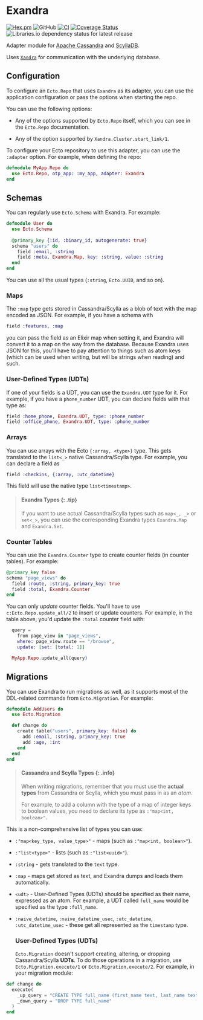 # Exandra

[![Hex.pm](https://img.shields.io/hexpm/v/exandra)](https://hex.pm/packages/exandra)
![GitHub](https://img.shields.io/github/license/vinniefranco/exandra)
[![CI](https://github.com/vinniefranco/exandra/actions/workflows/main.yml/badge.svg)](https://github.com/vinniefranco/exandra/actions/workflows/main.yml)
[![Coverage Status](https://coveralls.io/repos/github/vinniefranco/exandra/badge.svg?branch=main)](https://coveralls.io/github/vinniefranco/exandra?branch=main)
![Libraries.io dependency status for latest release](https://img.shields.io/librariesio/release/hex/exandra)

Adapter module for [Apache Cassandra](https://cassandra.apache.org/_/index.html)
and [ScyllaDB](https://www.scylladb.com/).

Uses [`Xandra`](https://github.com/lexhide/xandra) for communication with the
underlying database.

## Configuration

To configure an `Ecto.Repo` that uses `Exandra` as its adapter, you can use
the application configuration or pass the options when starting the repo.

You can use the following options:

- Any of the options supported by `Ecto.Repo` itself, which you can see
      in the `Ecto.Repo` documentation.

- Any of the option supported by `Xandra.Cluster.start_link/1`.

To configure your Ecto repository to use this adapter, you can use the
  `:adapter` option. For example, when defining the repo:

```elixir
defmodule MyApp.Repo do
  use Ecto.Repo, otp_app: :my_app, adapter: Exandra
end
```

## Schemas

You can regularly use `Ecto.Schema` with Exandra. For example:

```elixir
defmodule User do
  use Ecto.Schema
  
  @primary_key {:id, :binary_id, autogenerate: true}
  schema "users" do
    field :email, :string
    field :meta, Exandra.Map, key: :string, value: :string
  end
end
```

You can use all the usual types (`:string`, `Ecto.UUID`, and so on).

### Maps

The `:map` type gets stored in Cassandra/Scylla as a blob of text with the map encoded as JSON. For example, if you have a schema with

```elixir
field :features, :map
```

you can pass the field as an Elixir map when setting it, and Exandra will convert it to a map
on the way from the database. Because Exandra uses JSON for this, you'll have to pay attention
to things such as atom keys (which can be used when writing, but will be strings when reading)
and such.

### User-Defined Types (UDTs)

If one of your fields is a UDT, you can use the `Exandra.UDT` type for it. For example, if you
 have a `phone_number` UDT, you can declare fields with that type as:

```elixir
field :home_phone, Exandra.UDT, type: :phone_number
field :office_phone, Exandra.UDT, type: :phone_number
```
### Arrays

You can use arrays with the Ecto `{:array, <type>}` type. This gets translated to the
`list<_>` native Cassandra/Scylla type. For example, you can declare a field as

```elixir
field :checkins, {:array, :utc_datetime}
```

This field will use the native type `list<timestamp>`.

  > #### Exandra Types {: .tip}
  >
  > If you want to use actual Cassandra/Scylla types such as `map<_, _>` or
  > `set<_>`, you can use the corresponding Exandra types `Exandra.Map` and `Exandra.Set`.

### Counter Tables

You can use the `Exandra.Counter` type to create counter fields (in counter tables). For
example:

```elixir
@primary_key false
schema "page_views" do
  field :route, :string, primary_key: true
  field :total, Exandra.Counter
end
```

You can only *update* counter fields. You'll have to use `c:Ecto.Repo.update_all/2`
to insert or update counters. For example, in the table above, you'd update the
  `:total` counter field with:

```elixir
  query =
    from page_view in "page_views",
    where: page_view.route == "/browse",
    update: [set: [total: 1]]

  MyApp.Repo.update_all(query)
```

## Migrations

You can use Exandra to run migrations as well, as it supports most of the DDL-related
  commands from `Ecto.Migration`. For example:

```elixir
defmodule AddUsers do
  use Ecto.Migration

  def change do
    create table("users", primary_key: false) do
      add :email, :string, primary_key: true
      add :age, :int
    end
  end
end
```

  > #### Cassandra and Scylla Types {: .info}
  >
  > When writing migrations, remember that you must use the **actual types** from Cassandra or
  > Scylla, which you must pass in as an *atom*.
  >
  > For example, to add a column with the type of
  > a map of integer keys to boolean values, you need to declare its type as
  > `:"map<int, boolean>"`.

This is a non-comprehensive list of types you can use:

- `:"map<key_type, value_type>"` - maps (such as `:"map<int, boolean>"`).
- `:"list<type>"` - lists (such as `:"list<uuid>"`).
- `:string` - gets translated to the `text` type.
- `:map` - maps get stored as text, and Exandra dumps and loads them automatically.
- `<udt>` - User-Defined Types (UDTs) should be specified as their name, expressed as an
      atom. For example, a UDT called `full_name` would be specified as the type `:full_name`.
- `:naive_datetime`, `:naive_datetime_usec`, `:utc_datetime`, `:utc_datetime_usec` -
      these get all represented as the `timestamp` type.

  ### User-Defined Types (UDTs)

  `Ecto.Migration` doesn't support creating, altering, or dropping Cassandra/Scylla **UDTs**.
  To do those operations in a migration, use `Ecto.Migration.execute/1`
  or `Ecto.Migration.execute/2`. For example, in your migration module:

```elixir
def change do
  execute(
    _up_query = "CREATE TYPE full_name (first_name text, last_name text))",
    _down_query = "DROP TYPE full_name"
  )
end
```
